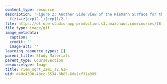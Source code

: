 ```yaml
---
content_type: resource
description: 'Figure 2: Another Side view of the Riemann Surface for the function
  f(z)=(z[exp]2-1)[exp]1/2.'
file: https://ol-ocw-studio-app-production.s3.amazonaws.com/courses/18-04-complex-variables-with-applications-fall-1999/d40c43904bcc55343b856de1cf31a989_riem_sqrt_Z2m1_s2.GIF
file_type: image/gif
image_metadata:
  caption: ''
  credit: ''
  image-alt: ''
learning_resource_types: []
parent_title: Study Materials
parent_type: CourseSection
resourcetype: Image
title: riem_sqrt_Z2m1_s2.GIF
uid: d40c4390-4bcc-5534-3b85-6de1cf31a989
---
```

